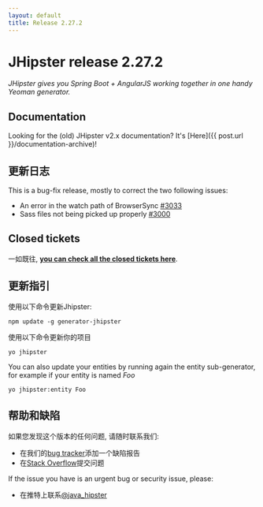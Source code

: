 ```yaml
---
layout: default
title: Release 2.27.2
---
```


JHipster release 2.27.2
==================

*JHipster gives you Spring Boot + AngularJS working together in one handy Yeoman generator.*

Documentation
----------

Looking for the (old) JHipster v2.x documentation? It's [Here]({{ post.url }}/documentation-archive)!

更新日志
----------

This is a bug-fix release, mostly to correct the two following issues:

- An error in the watch path of BrowserSync [#3033](https://github.com/jhipster/generator-jhipster/pull/3033)
- Sass files not being picked up properly [#3000](https://github.com/jhipster/generator-jhipster/issues/3000)

Closed tickets
------------

一如既往, __[you can check all the closed tickets here](https://github.com/jhipster/generator-jhipster/issues?q=milestone%3A2.27.2+is%3Aclosed)__.

更新指引
------------

使用以下命令更新Jhipster:

```
npm update -g generator-jhipster
```

使用以下命令更新你的项目

```
yo jhipster
```

You can also update your entities by running again the entity sub-generator, for example if your entity is named _Foo_

```
yo jhipster:entity Foo
```

帮助和缺陷
--------------

如果您发现这个版本的任何问题, 请随时联系我们:

- 在我们的[bug tracker](https://github.com/jhipster/generator-jhipster/issues?state=open)添加一个缺陷报告
- 在[Stack Overflow](http://stackoverflow.com/tags/jhipster/info)提交问题

If the issue you have is an urgent bug or security issue, please:

- 在推特上联系[@java_hipster](https://twitter.com/java_hipster)
